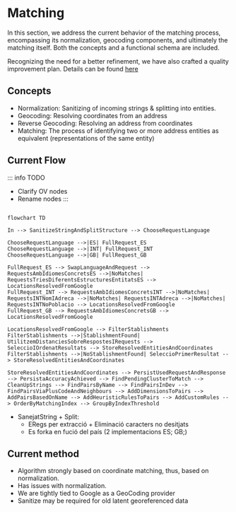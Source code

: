 # Matching

In this section, we address the current behavior of the matching process, encompassing its normalization, geocoding components, and ultimately the matching itself. Both the concepts and a functional schema are included.

Recognizing the need for a better refinement, we have also crafted a quality improvement plan. Details can be found [here](./upgrade_plan.md)

## Concepts

- Normalization: Sanitizing of incoming strings & splitting into entities. 
- Geocoding: Resolving coordinates from an address
- Reverse Geocoding: Resolving an address from coordinates
- Matching: The process of identifying two or more address entities as equivalent (representations of the same entity)   

## Current Flow

::: info TODO
- Clarify OV nodes
- Rename nodes
:::

```mermaid

flowchart TD

In --> SanitizeStringAndSplitStructure --> ChooseRequestLanguage

ChooseRequestLanguage -->|ES| FullRequest_ES
ChooseRequestLanguage -->|INT| FullRequest_INT
ChooseRequestLanguage -->|GB| FullRequest_GB

FullRequest_ES --> SwapLanguageAndRequest --> RequestsAmbIdiomesConcretsES -->|NoMatches| RequestsTriesDiferentsEstructuresEntitatsES --> LocationsResolvedFromGoogle
FullRequest_INT --> RequestsAmbIdiomesConcretsINT -->|NoMatches| RequestsINTNomIAdreca -->|NoMatches| RequestsINTAdreca -->|NoMatches| RequestsINTNoPoblacio --> LocationsResolvedFromGoogle 
FullRequest_GB --> RequestsAmbIdiomesConcretsGB --> LocationsResolvedFromGoogle

LocationsResolvedFromGoogle --> FilterStablishments 
FilterStablishments -->|StablishmentFound| UtilitzemDistanciesSobreRespostesIRequests --> SeleccioIOrdenatResultats --> StoreResolvedEntitiesAndCoordinates
FilterStablishments -->|NoStablishmentFound| SeleccioPrimerResultat --> StoreResolvedEntitiesAndCoordinates

StoreResolvedEntitiesAndCoordinates --> PersistUsedRequestAndResponse --> PersistaAccuracyAchieved --> FindPendingClusterToMatch --> 
CleanUpStrings --> FindPairsByName --> FindPairsInDev --> 
FindPairsViaPlusCodeAndNeighbours --> AddDimensionsToPairs --> AddPairsBasedOnName --> AddHeuristicRulesToPairs --> AddCustomRules --> OrderByMatchingIndex --> GroupByIndexThreshold 

```
- SanejatString + Split: 
    - ERegs per extracció + Eliminació caracters no desitjats
    - Es forka en fució del país (2 implementacions ES; GB;) 

## Current method

- Algorithm strongly based on coordinate matching, thus, based on normalization.
- Has issues with normalization.
- We are tightly tied to Google as a GeoCoding provider
- Sanitize may be required for old latent georeferenced data